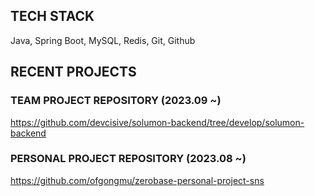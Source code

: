 ## TECH STACK
Java, Spring Boot, MySQL, Redis, Git, Github 


## RECENT PROJECTS

### TEAM PROJECT REPOSITORY (2023.09 ~)
https://github.com/devcisive/solumon-backend/tree/develop/solumon-backend

### PERSONAL PROJECT REPOSITORY (2023.08 ~)
https://github.com/ofgongmu/zerobase-personal-project-sns

<!--
**ofgongmu/ofgongmu** is a ✨ _special_ ✨ repository because its `README.md` (this file) appears on your GitHub profile.

Here are some ideas to get you started:

- 🔭 I’m currently working on ...
- 🌱 I’m currently learning ...
- 👯 I’m looking to collaborate on ...
- 🤔 I’m looking for help with ...
- 💬 Ask me about ...
- 📫 How to reach me: ...
- 😄 Pronouns: ...
- ⚡ Fun fact: ...
-->
